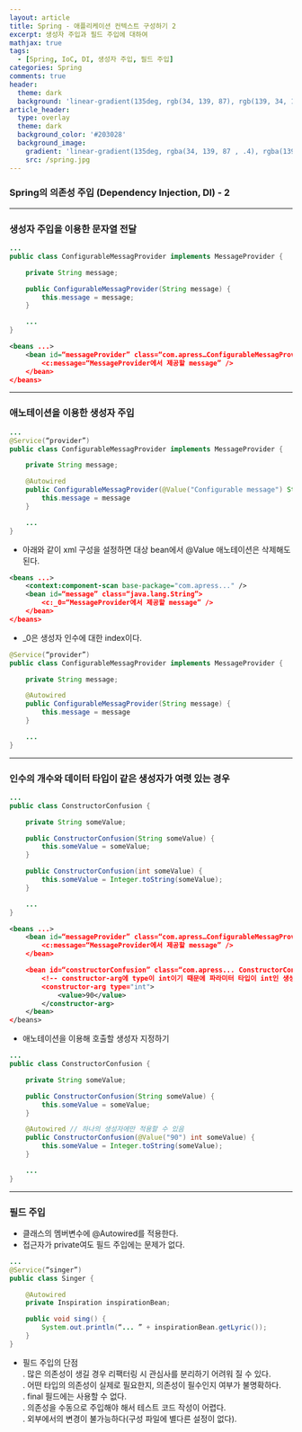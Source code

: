 ```yaml
---
layout: article
title: Spring - 애플리케이션 컨텍스트 구성하기 2
excerpt: 생성자 주입과 필드 주입에 대하여
mathjax: true
tags:
  - [Spring, IoC, DI, 생성자 주입, 필드 주입]
categories: Spring
comments: true
header:
  theme: dark
  background: 'linear-gradient(135deg, rgb(34, 139, 87), rgb(139, 34, 139))'
article_header:
  type: overlay
  theme: dark
  background_color: '#203028'
  background_image:
    gradient: 'linear-gradient(135deg, rgba(34, 139, 87 , .4), rgba(139, 34, 139, .4))'
    src: /spring.jpg
---
```


### Spring의 의존성 주입 (Dependency Injection, DI)  - 2

---

### 생성자 주입을 이용한 문자열 전달

```java
...
public class ConfigurableMessagProvider implements MessageProvider {

	private String message;

	public ConfigurableMessagProvider(String message) {
		this.message = message;
	}

	...
}
```


```xml
<beans ...>
	<bean id=“messageProvider” class=“com.apress…ConfigurableMessagProvider”>
		<c:message=“MessageProvider에서 제공할 message” />
	</bean>
</beans>
```

---

### 애노테이션을 이용한 생성자 주입

```java
...
@Service(“provider”)
public class ConfigurableMessagProvider implements MessageProvider {

	private String message;

	@Autowired
	public ConfigurableMessagProvider(@Value("Configurable message") String message) {
		this.message = message
	}

	...
}
```

- 아래와 같이 xml 구성을 설정하면 대상 bean에서 @Value 애노테이션은 삭제해도 된다.

``` xml
<beans ...>
	<context:component-scan base-package="com.apress..." />
	<bean id=“message” class=“java.lang.String”>
		<c:_0=“MessageProvider에서 제공할 message” />
	</bean>
</beans>
```

- _0은 생성자 인수에 대한 index이다.

``` java
@Service(“provider”)
public class ConfigurableMessagProvider implements MessageProvider {

	private String message;

	@Autowired
	public ConfigurableMessagProvider(String message) {
		this.message = message
	}

	...
}
```

---


### 인수의 개수와 데이터 타입이 같은 생성자가 여렷 있는 경우

```java
...
public class ConstructorConfusion {

	private String someValue;

	public ConstructorConfusion(String someValue) {
		this.someValue = someValue;
	}

	public ConstructorConfusion(int someValue) {
		this.someValue = Integer.toString(someValue);
	}

	...
}
```

``` xml
<beans ...>
	<bean id=“messageProvider” class=“com.apress…ConfigurableMessagProvider”>
		<c:message=“MessageProvider에서 제공할 message” />
	</bean>

	<bean id=“constructorConfusion” class=“com.apress... ConstructorConfusion”>
		<!-- constructor-arg에 type이 int이기 때문에 파라미터 타입이 int인 생성자가 호출된다. -->
		<constructor-arg type="int">
			<value>90</value>
		</constructor-arg>
	</bean>
</beans>
```

- 애노테이션을 이용해 호출할 생성자 지정하기

``` java
...
public class ConstructorConfusion {

	private String someValue;

	public ConstructorConfusion(String someValue) {
		this.someValue = someValue;
	}

	@Autowired // 하나의 생성자에만 적용할 수 있음
	public ConstructorConfusion(@Value("90") int someValue) {
		this.someValue = Integer.toString(someValue);
	}

	...
}
```

---


### 필드 주입

- 클래스의 멤버변수에 @Autowired를 적용한다.
- 접근자가 private여도 필드 주입에는 문제가 없다.

```java
...
@Service(“singer”)
public class Singer {

	@Autowired
	private Inspiration inspirationBean;

	public void sing() {
		System.out.println(“... ” + inspirationBean.getLyric());
	}
}
```

- 필드 주입의 단점  
  . 많은 의존성이 생길 경우 리팩터링 시 관심사를 분리하기 어려워 질 수 있다.  
  . 어떤 타입의 의존성이 실제로 필요한지, 의존성이 필수인지 여부가 불명확하다.  
  . final 필드에는 사용할 수 없다.  
  . 의존성을 수동으로 주입해야 해서 테스트 코드 작성이 어렵다.  
  . 외부에서의 변경이 불가능하다(구성 파일에 별다른 설정이 없다).  
